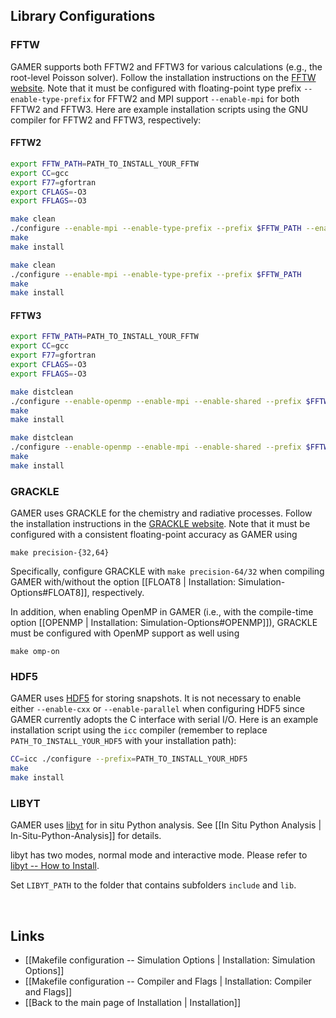 ## Library Configurations

### FFTW
GAMER supports both FFTW2 and FFTW3 for various calculations (e.g., the root-level Poisson solver).
Follow the installation instructions on the [FFTW website](http://www.fftw.org/download.html).
Note that it must be configured with
floating-point type prefix `--enable-type-prefix` for FFTW2
and MPI support `--enable-mpi` for both FFTW2 and FFTW3.
Here are example installation scripts using the GNU compiler for FFTW2 and FFTW3, respectively:

#### FFTW2
``` bash
export FFTW_PATH=PATH_TO_INSTALL_YOUR_FFTW
export CC=gcc
export F77=gfortran
export CFLAGS=-O3
export FFLAGS=-O3

make clean
./configure --enable-mpi --enable-type-prefix --prefix $FFTW_PATH --enable-float
make
make install

make clean
./configure --enable-mpi --enable-type-prefix --prefix $FFTW_PATH
make
make install
```

#### FFTW3
``` bash
export FFTW_PATH=PATH_TO_INSTALL_YOUR_FFTW
export CC=gcc
export F77=gfortran
export CFLAGS=-O3
export FFLAGS=-O3

make distclean
./configure --enable-openmp --enable-mpi --enable-shared --prefix $FFTW_PATH --enable-float
make
make install

make distclean
./configure --enable-openmp --enable-mpi --enable-shared --prefix $FFTW_PATH
make
make install

```

### GRACKLE
GAMER uses GRACKLE for the chemistry and radiative processes.
Follow the installation instructions in the
[GRACKLE website](http://grackle.readthedocs.io/en/latest/index.html).
Note that it must be configured with a
consistent floating-point accuracy as GAMER using
```
make precision-{32,64}
```
Specifically, configure GRACKLE with `make precision-64/32` when
compiling GAMER with/without the option
[[FLOAT8 | Installation: Simulation-Options#FLOAT8]], respectively.

In addition, when enabling OpenMP in GAMER (i.e., with the
compile-time option [[OPENMP | Installation: Simulation-Options#OPENMP]]),
GRACKLE must be configured with OpenMP
support as well using
```
make omp-on
```
### HDF5
GAMER uses [HDF5](https://support.hdfgroup.org/HDF5/) for storing snapshots.
It is not necessary to enable either `--enable-cxx` or `--enable-parallel` when
configuring HDF5 since GAMER currently adopts the C interface with serial I/O.
Here is an example installation script using the `icc` compiler
(remember to replace `PATH_TO_INSTALL_YOUR_HDF5` with your installation path):

``` bash
CC=icc ./configure --prefix=PATH_TO_INSTALL_YOUR_HDF5
make
make install
```

### LIBYT
GAMER uses [libyt](https://github.com/yt-project/libyt) for in situ Python analysis.
See [[In Situ Python Analysis | In-Situ-Python-Analysis]] for details.

libyt has two modes, normal mode and interactive mode.
Please refer to [libyt -- How to Install](https://yt-project.github.io/libyt/HowToInstall.html#libyt).

Set `LIBYT_PATH` to the folder that contains subfolders `include` and `lib`.


<br>

## Links
* [[Makefile configuration -- Simulation Options | Installation: Simulation Options]]
* [[Makefile configuration -- Compiler and Flags | Installation: Compiler and Flags]]
* [[Back to the main page of Installation | Installation]]
